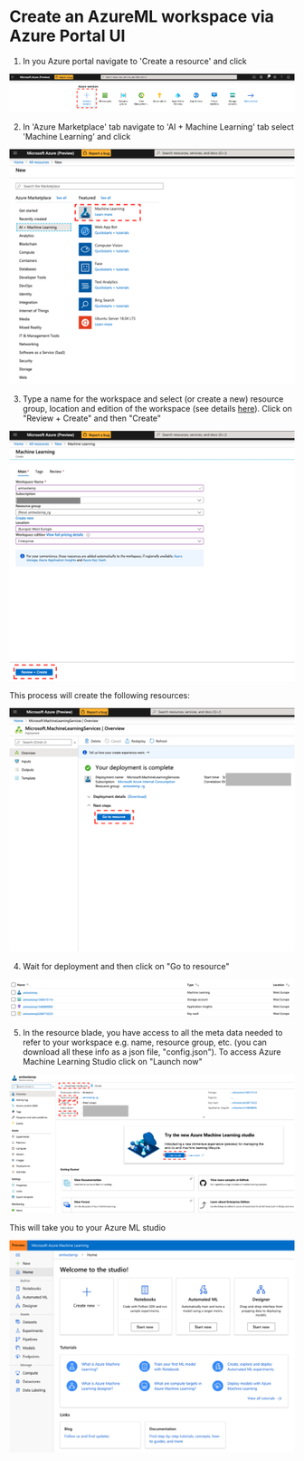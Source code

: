 # Create an AzureML workspace via Azure Portal UI

1. In you Azure portal navigate to 'Create a resource' and click

![Azure Ressources](./az_portal_0.png)

2. In 'Azure Marketplace' tab navigate to 'AI + Machine Learning' tab select 'Machine Learning' and click

![Azure Ressources](./az_portal_1.png)

3. Type a name for the workspace and select (or create a new) resource group, location and edition of the workspace (see details [here](https://docs.microsoft.com/en-us/azure/machine-learning/overview-what-is-azure-ml#sku)). Click on "Review + Create" and then "Create"

![Azure Ressources](./az_portal_2.png)

This process will create the following resources:


![Azure Ressources](./az_portal_3.png)

4. Wait for deployment and then click on "Go to resource"

![Azure Ressources](./az_portal_4.png)


5. In the resource blade, you have access to all the meta data needed to refer to your workspace e.g. name, resource group, etc. (you can download all these info as a json file, "config.json"). To access Azure Machine Learning Studio click on "Launch now"

![Azure Ressources](./az_portal_5.png)

This will take you to your Azure ML studio

![Azure Ressources](./az_portal_6.png)
